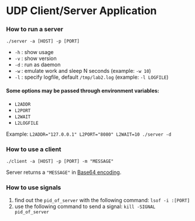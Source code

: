 # UDP Client/Server Application
### How to run a server
`./server -a [HOST] -p [PORT]`
- `-h` : show usage
- `-v` : show version
- `-d` : run as daemon
- `-w` : emulate work and sleep N seconds (example: `-w 10`)
- `-l` : specify logfile, default `/tmp/lab2.log` (example: `-l LOGFILE`)

#### Some options may be passed through environment variables:
- `L2ADDR`
- `L2PORT`
- `L2WAIT`
- `L2LOGFILE`

Example: `L2ADDR="127.0.0.1" L2PORT="8080" L2WAIT=10 ./server -d`

### How to use a client
`./client -a [HOST] -p [PORT] -m "MESSAGE"`

Server returns a `"MESSAGE"` in [Base64 encoding](https://en.wikipedia.org/wiki/Base64).

### How to use signals
1. find out the `pid_of_server` with the following command: `lsof -i :[PORT]`
2. use the following command to send a signal: `kill -SIGNAL pid_of_server`
